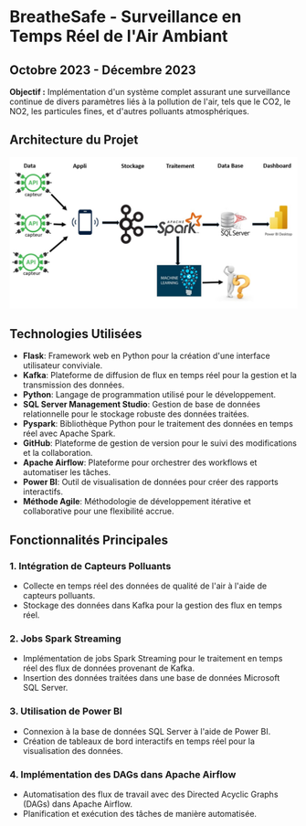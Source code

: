# BreatheSafe - Surveillance en Temps Réel de l'Air Ambiant

## Octobre 2023 - Décembre 2023

**Objectif :** Implémentation d'un système complet assurant une surveillance continue de divers paramètres liés à la pollution de l'air, tels que le CO2, le NO2, les particules fines, et d'autres polluants atmosphériques.

## Architecture du Projet

![Architecture du Projet](SurelArchitecture.jpeg)

## Technologies Utilisées
- **Flask**: Framework web en Python pour la création d'une interface utilisateur conviviale.
- **Kafka**: Plateforme de diffusion de flux en temps réel pour la gestion et la transmission des données.
- **Python**: Langage de programmation utilisé pour le développement.
- **SQL Server Management Studio**: Gestion de base de données relationnelle pour le stockage robuste des données traitées.
- **Pyspark**: Bibliothèque Python pour le traitement des données en temps réel avec Apache Spark.
- **GitHub**: Plateforme de gestion de version pour le suivi des modifications et la collaboration.
- **Apache Airflow**: Plateforme pour orchestrer des workflows et automatiser les tâches.
- **Power BI**: Outil de visualisation de données pour créer des rapports interactifs.
- **Méthode Agile**: Méthodologie de développement itérative et collaborative pour une flexibilité accrue.

## Fonctionnalités Principales

### 1. Intégration de Capteurs Polluants
- Collecte en temps réel des données de qualité de l'air à l'aide de capteurs polluants.
- Stockage des données dans Kafka pour la gestion des flux en temps réel.

### 2. Jobs Spark Streaming
- Implémentation de jobs Spark Streaming pour le traitement en temps réel des flux de données provenant de Kafka.
- Insertion des données traitées dans une base de données Microsoft SQL Server.

### 3. Utilisation de Power BI
- Connexion à la base de données SQL Server à l'aide de Power BI.
- Création de tableaux de bord interactifs en temps réel pour la visualisation des données.

### 4. Implémentation des DAGs dans Apache Airflow
- Automatisation des flux de travail avec des Directed Acyclic Graphs (DAGs) dans Apache Airflow.
- Planification et exécution des tâches de manière automatisée.
